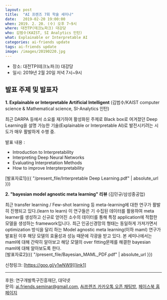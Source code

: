 ```yaml
---
layout: post
title:  "AI 프렌즈 7회 학술 세미나"
date:   2019-02-20 19:00:00
when: 2019. 2. 20. (수) 오후 7~9시
where: 대전TP(테크노파크) 대강당
who: 김범수(KAIST, SI Analytics 인턴)
what: Explainable or Interpretable AI
categories: ai-friends update
tags: ai-friends update
image: /images/20190220.jpg
---
```


- 장소: 대전TP(테크노파크) 대강당
- 일시: 2019년 2월 20일 저녁 7시~9시

## 발표 주제 및 발표자  
**1. Explainable or Interpretable Artificial Intelligent**  (김범수/KAIST computer science & Mathematical science,  SI-Analytics 인턴)    

최근 DARPA 등에서 소요를 재기하여 활성화된 주제로 Black box로 여겨졌던 Deep Learning을 설명 가능한 기술(Explainable or Interpretable AI)로 발전시키려는 시도가 매우 활발하게 수행 중.   

발표 내용 : 
  - Introduction to Interpretability
  - Interpreting Deep Neural Networks
  - Evaluating Interpretation Methods
  - How to improve Interpterpretability

 [발표자료1]({{ "/present_file/Interpretable Deep Learning.pdf" | absolute_url }})  

**2.  "bayesian model agnostic meta learning" 리뷰** (김민규/삼성중공업) 

최근 transfer learning / Few-shot learning 등 meta-learning에 대한 연구가 활발히 진행되고 있다.(learn to learn) 이 연구들은 기 수집된 데이터를 활용하여 meta learner를 생성하고 신규로 얻어진 소수의 데이터를 통해 특정 application에 적합한 모델을 생성하는 framework입니다. 최근 인공신경망의 형태는 동일하게 가져가면서 optimization 방식을 달리 하는 Model agnostic meta learning(이하 maml) 연구가 발표된 이후 해당 모델의 효율성과 성능 때문에 각광을 받고 있다. 본 세미나에서는 maml에 대해 간략히 알아보고 해당 모델의 over fitting문제를 해결한 bayesian maml에 대해 알아보도록 한다.      
[발표자료2]({{ "/present_file/Bayesian_MAML_PDF.pdf" | absolute_url }})    


신청링크: [https://goo.gl/y1wNW9][link1]  

***  

후원: 연구개발특구진흥재단, 대덕넷   
문의: ai.friends.seminar@gmail.com,
[Ai프렌즈 카카오톡 오픈 채팅방][kakao_ai],
[페이스북 홈페이지][facebook_ai]

[kakao_ai]:     https://open.kakao.com/o/ggewxi2
[facebook_ai]:  https://www.facebook.com/groups/aifriend/
[link1]:        https://goo.gl/y1wNW9
